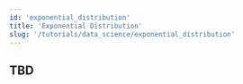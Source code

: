 ```yaml
---
id: 'exponential_distribution'
title: 'Exponential Distribution'
slug: '/tutorials/data_science/exponential_distribution'
---
```


## TBD